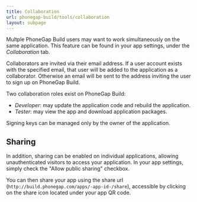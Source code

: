 ```yaml
---
title: Collaboration
url: phonegap-build/tools/collaboration
layout: subpage
---
```


Multple PhoneGap Build users may want to work simultaneously on the same application. This feature can be found in your app settings, under the *Collaboration* tab.

Collaborators are invited via their email address. If a user account exists with the specified email, that user will be added to the application as a collaborator. Otherwise an email will be sent to the address inviting the user to sign up on PhoneGap Build.

Two collaboration roles exist on PhoneGap Build:

- *Developer*: may update the application code and rebuild the application.
- *Tester*: may view the app and download application packages.

Signing keys can be managed only by the owner of the application.

## Sharing

In addition, sharing can be enabled on individual applications, allowing unauthenticated visitors to access your application. In your app settings, simply check the "Allow public sharing" checkbox.

You can then share your app using the share url (`http://build.phonegap.com/apps/-app-id-/share`), accessible by clicking on the share icon located under your app QR code.